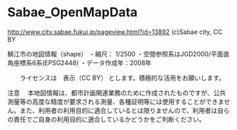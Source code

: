Sabae_OpenMapData
=================

http://www.city.sabae.fukui.jp/pageview.html?id=13892
(c)Sabae city, CC BY

鯖江市の地図情報（shape）
 ・縮尺： 1/2500
 ・空間参照系はJGD2000/平面直角座標系6系(EPSG2448)
 ・データ作成年：2008年

　　ライセンスは　表示（CC BY）
    とします。積極的な活用をお願いします。

注意
　本地図情報は、都市計画関連業務のために作成されたものですが、公共測量等の高度な精度が要求される測量、各種証明等には使用することができません。また、利用者の利用目的に適合しているとは限りませんので、利用者は自らの責任でご自身の利用目的に適合しているかどうかをご判断ください。
